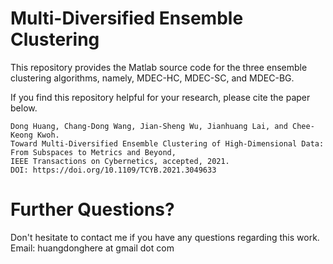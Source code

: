 # Multi-Diversified Ensemble Clustering

This repository provides the Matlab source code for the three ensemble clustering algorithms, namely, MDEC-HC, MDEC-SC, and MDEC-BG.

If you find this repository helpful for your research, please cite the paper below. 

```
Dong Huang, Chang-Dong Wang, Jian-Sheng Wu, Jianhuang Lai, and Chee-Keong Kwoh.
Toward Multi-Diversified Ensemble Clustering of High-Dimensional Data: From Subspaces to Metrics and Beyond, 
IEEE Transactions on Cybernetics, accepted, 2021.
DOI: https://doi.org/10.1109/TCYB.2021.3049633
```

# Further Questions?

Don't hesitate to contact me if you have any questions regarding this work.   
Email: huangdonghere at gmail dot com
